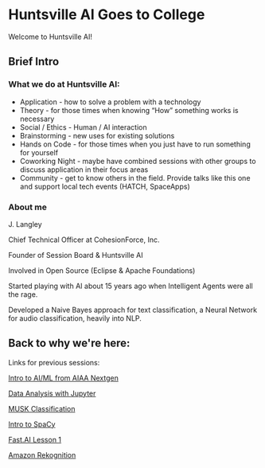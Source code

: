 # Huntsville AI Goes to College

Welcome to Huntsville AI!

## Brief Intro

### What we do at Huntsville AI:

* Application - how to solve a problem with a technology
* Theory - for those times when knowing “How” something works is necessary
* Social / Ethics - Human / AI interaction
* Brainstorming - new uses for existing solutions
* Hands on Code - for those times when you just have to run something for yourself
* Coworking Night - maybe have combined sessions with other groups to discuss application in their focus areas
* Community - get to know others in the field. Provide talks like this one and support local tech events (HATCH, SpaceApps)

### About me

J. Langley

Chief Technical Officer at CohesionForce, Inc.

Founder of Session Board & Huntsville AI

Involved in Open Source (Eclipse & Apache Foundations)

Started playing with AI about 15 years ago when Intelligent Agents were all the rage. 

Developed a Naive Bayes approach for text classification, a Neural Network for audio classification, heavily into NLP.

## Back to why we're here:

Links for previous sessions:

[Intro to AI/ML from AIAA Nextgen](https://github.com/HSV-AI/presentations/blob/master/2019/aiaa-nextgen/AIAA_Artificial_Intelligence_Intro.pdf)

[Data Analysis with Jupyter](https://colab.research.google.com/github/HSV-AI/presentations/blob/master/2019/191002_Data_Analysis_Jupyter.ipynb)

[MUSK Classification](https://colab.research.google.com/github/HSV-AI/presentations/blob/master/2019/190213/MUSK%20Classification.ipynb)

[Intro to SpaCy](https://colab.research.google.com/github/HSV-AI/presentations/blob/master/2019/190417_spaCy.ipynb)

[Fast.AI Lesson 1](https://github.com/HSV-AI/presentations/blob/master/2020/200129_Fastai_Lesson1.md)

[Amazon Rekognition](https://hsv-ai.com/meetups/190227_amazon_rekognition/)
